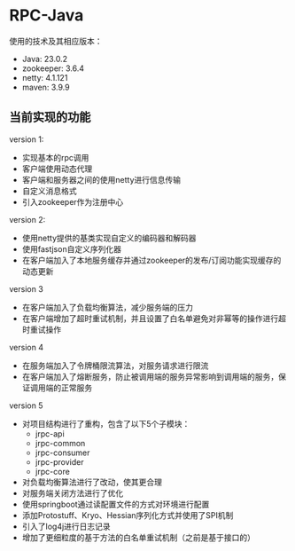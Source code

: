 # RPC-Java

使用的技术及其相应版本：

+ Java: 23.0.2
+ zookeeper: 3.6.4
+ netty: 4.1.121
+ maven: 3.9.9

## 当前实现的功能

version 1:

+ 实现基本的rpc调用
+ 客户端使用动态代理
+ 客户端和服务器之间的使用netty进行信息传输
+ 自定义消息格式
+ 引入zookeeper作为注册中心

version 2:

+ 使用netty提供的基类实现自定义的编码器和解码器
+ 使用fastjson自定义序列化器
+ 在客户端加入了本地服务缓存并通过zookeeper的发布/订阅功能实现缓存的动态更新

version 3

+ 在客户端加入了负载均衡算法，减少服务端的压力
+ 在客户端增加了超时重试机制，并且设置了白名单避免对非幂等的操作进行超时重试操作

version 4

+ 在服务端加入了令牌桶限流算法，对服务请求进行限流
+ 在客户端加入了熔断服务，防止被调用端的服务异常影响到调用端的服务，保证调用端的正常服务

version 5

+ 对项目结构进行了重构，包含了以下5个子模块：
  + jrpc-api
  + jrpc-common
  + jrpc-consumer
  + jrpc-provider
  + jrpc-core
+ 对负载均衡算法进行了改动，使其更合理
+ 对服务端关闭方法进行了优化
+ 使用springboot通过读配置文件的方式对环境进行配置
+ 添加Protostuff、Kryo、Hessian序列化方式并使用了SPI机制
+ 引入了log4j进行日志记录
+ 增加了更细粒度的基于方法的白名单重试机制（之前是基于接口的）
